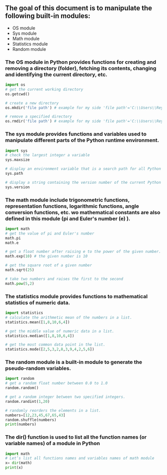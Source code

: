 ## The goal of this document is to manipulate the following built-in modules:
* OS module
* Sys module
* Math module
* Statistics module
* Random module

### The OS module in Python provides functions for creating and removing a directory (folder), fetching its contents, changing and identifying the current directory, etc.

``` python
import os
# get the current working directory
os.getcwd()

# create a new directory
os.mkdir('file path') # example for my side 'file path'='C:\\Users\\Reyel\\Utrains\\MyPythonProject'

# remove a specified directory
os.rmdir('file path') # example for my side 'file path'='C:\\Users\\Reyel\\Utrains\\MyPythonProject'
```
### The sys module provides functions and variables used to manipulate different parts of the Python runtime environment.

``` python
import sys
# check the largest integer a variable 
sys.maxsize

# display an environment variable that is a search path for all Python modules
sys.path

# display a string containing the version number of the current Python interpreter
sys.version
```
### The math module include trigonometric functions, representation functions, logarithmic functions, angle conversion functions, etc. wo mathematical constants are also defined in this module (pi and Euler's number (e) ).

``` python
import math
# get the value of pi and Euler's number
math.pi
math.e

# get a float number after raising e to the power of the given number.
math.exp(10) # the given number is 10

# get the square root of a given number 
math.sqrt(25)

# take two numbers and raises the first to the second
math.pow(5,2)
```
### The statistics module provides functions to mathematical statistics of numeric data.

``` python
import statistics
# calculate the arithmetic mean of the numbers in a list.
statistics.mean([1,8,10,6,4])

# get the middle value of numeric data in a list.
statistics.median([1,8,10,6,4])

# get the most common data point in the list.
statistics.mode([2,5,3,2,8,3,9,4,2,5,6])
```
### The random module is a built-in module to generate the pseudo-random variables. 

``` python
import random
# get a random float number between 0.0 to 1.0
random.random()

# get a random integer between two specified integers.
random.randint(1,20)

# randomly reorders the elements in a list.
numbers=[12,23,45,67,65,43]
random.shuffle(numbers)
print(numbers)
```
### The dir() function is used to list all the function names (or variable names) of a module in Python

``` python
import math
# Let’s list all functions names and variables names of math module
x= dir(math)
print(x)
```
